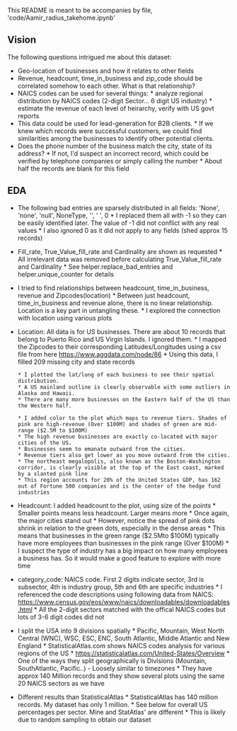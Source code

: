 This README is meant to be accompanies by file, 'code/Aamir_radius_takehome.ipynb'

## Vision
The following questions intrigued me about this dataset:
* Geo-location of businesses and how it relates to other fields
* Revenue, headcount, time_in_business and zip_code should be correlated somehow to each other. What is that relationship?
* NAICS codes can be used for several things:
      * analyze regional distribution by NAICS codes (2-digit Sector... 6 digit US industry)
      * estimate the revenue of each level of heirarchy, verify with US govt reports
* This data could be used for lead-generation for B2B clients.
      * If we knew which records were successful customers, we could find similarities among the businesses to identify other potential clients.
* Does the phone number of the business match the city, state of its address?
      * If not, I'd suspect an incorrect record, which could be verified by telephone companies or simply calling the number
      * About half the records are blank for this field

## EDA

* The following bad entries are sparsely distributed in all fields: 'None', 'none', 'null', NoneType, '', ' ', 0
      * I replaced them all with -1 so they can be easily identified later. The value of -1 did not conflict with any real values
      * I also ignored 0 as it did not apply to any fields (shed approx 15 records)

* Fill_rate, True_Value_fill_rate and Cardinality are shown as requested
      * All irrelevant data was removed before calculating True_Value_fill_rate and Cardinality
      * See helper.replace_bad_entries and helper.unique_counter for details

* I tried to find relationships between headcount, time_in_business, revenue and Zipcodes(location)
      * Between just headcount, time_in_business and revenue alone, there is no linear relationship. Location is a key part in untangling these.
      * I explored the connection with location using various plots

* Location: All data is for US businesses. There are about 10 records that belong to Puerto Rico and US Virgin Islands. I ignored them.
      * I mapped the Zipcodes to their corresponding Latitudes/Longitudes using a csv file from here https://www.aggdata.com/node/86
      * Using this data, I filled 209 missing city and state records

      * I plotted the lat/long of each business to see their spatial distribution.
      * A US mainland outline is clearly observable with some outliers in Alaska and Hawaii.
      * There are many more businesses on the Eastern half of the US than the Western half.

      * I added color to the plot which maps to revenue tiers. Shades of pink are high-revenue (Over $100M) and shades of green are mid-range ($2.5M to $100M)
      * The high revenue businesses are exactly co-located with major cities of the US.
      * Businesses seem to emanate outward from the cities.
      * Revenue tiers also get lower as you move outward from the cities.
      * The northeast megalopolis, also known as the Boston-Washington corridor, is clearly visible at the top of the East coast, marked by a slanted pink line
      * This region accounts for 20% of the United States GDP, has 162 out of Fortune 500 companies and is the center of the hedge fund industries

* Headcount: I added headcount to the plot, using size of the points
      * Smaller points means less headcount. Larger means more
      * Once again, the major cities stand out
      * However, notice the spread of pink dots shrink in relation to the green dots, especially in the dense areas
      * This means that businesses in the green range (\$2.5Mto \$100M) typically have more employees than businesses in the pink range (Over \$100M)
      * I suspect the type of industry has a big impact on how many employees a business has. So it would make a good feature to explore with more time

* category_code: NAICS code. First 2 digits indicate sector, 3rd is subsector, 4th is industry group, 5th and 6th are specific industries
      * I referenced the code descriptions using following data from NAICS: https://www.census.gov/eos/www/naics/downloadables/downloadables.html
      * All the 2-digit sectors matched with the offical NAICS codes but lots of 3-6 digit codes did not

* I split the USA into 9 divisions spatially
      * Pacific, Mountain, West North Central (WNC), WSC, ESC, ENC, South Atlantic, Middle Atlantic and New England
      * StatisticalAtlas.com shows NAICS codes analysis for various regions of the US
          * https://statisticalatlas.com/United-States/Overview
      * One of the ways they split geographically is Divisions (Mountain, SouthAtlantic, Pacific..) - Loosely similar to timezones
      * They have approx 140 Million records and they show several plots using the same 20 NAICS sectors as we have


* Different results than StatisticalAtlas
      * StatisticalAtlas has 140 million records. My dataset has only 1 million.
      * See below for overall US percentages per sector. Mine and StatAtlas' are different
          * This is likely due to random sampling to obtain our dataset
